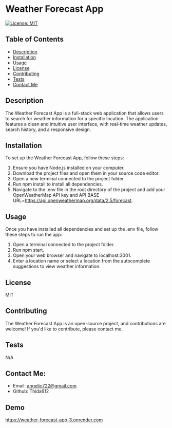 # Weather Forecast App
[![License: MIT](https://img.shields.io/badge/License-MIT-yellow.svg)](https://opensource.org/licenses/MIT)




## Table of Contents
* [Description](#description)
* [Installation](#installation)
* [Usage](#usage)
* [License](#license)
* [Contributing](#contributing)
* [Tests](#tests)
* [Contact Me](#contact-me)

## Description 
The Weather Forecast App is a full-stack web application that allows users to search for weather information for a specific location. The application features a clean and intuitive user interface, with real-time weather updates, search history, and a responsive design.

## Installation 
To set up the Weather Forecast App, follow these steps:
1. Ensure you have Node.js installed on your computer.
2. Download the project files and open them in your source code editor.
3. Open a new terminal connected to the project folder.
4. Run npm install to install all dependencies.
5. Navigate to the .env file in the root directory of the project and add your OpenWeatherMap API key and API BASE URL=https://api.openweathermap.org/data/2.5/forecast.


## Usage 
Once you have installed all dependencies and set up the .env file, follow these steps to run the app:
1. Open a terminal connected to the project folder.
2. Run npm start.
3. Open your web browser and navigate to localhost:3001.
4. Enter a location name or select a location from the autocomplete suggestions to view weather  information.


## License 
MIT

## Contributing 
The Weather Forecast App is an open-source project, and contributions are welcome! If you'd like to contribute, please contact me.

## Tests 
N/A

## Contact Me:
* Email: angelic722@gmail.com
* Github: Thida612

## Demo
https://weather-forecast-app-3.onrender.com

